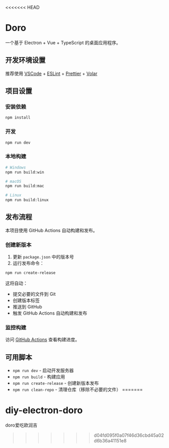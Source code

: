 <<<<<<< HEAD
# Doro

一个基于 Electron + Vue + TypeScript 的桌面应用程序。

## 开发环境设置

推荐使用 [VSCode](https://code.visualstudio.com/) + [ESLint](https://marketplace.visualstudio.com/items?itemName=dbaeumer.vscode-eslint) + [Prettier](https://marketplace.visualstudio.com/items?itemName=esbenp.prettier-vscode) + [Volar](https://marketplace.visualstudio.com/items?itemName=Vue.volar)

## 项目设置

### 安装依赖

```bash
npm install
```

### 开发

```bash
npm run dev
```

### 本地构建

```bash
# Windows
npm run build:win

# macOS
npm run build:mac

# Linux
npm run build:linux
```

## 发布流程

本项目使用 GitHub Actions 自动构建和发布。

### 创建新版本

1. 更新 `package.json` 中的版本号
2. 运行发布命令：

```bash
npm run create-release
```

这将自动：

- 提交必要的文件到 Git
- 创建版本标签
- 推送到 GitHub
- 触发 GitHub Actions 自动构建和发布

### 监控构建

访问 [GitHub Actions](https://github.com/ccrc001/diy-electron-doro/actions) 查看构建进度。

## 可用脚本

- `npm run dev` - 启动开发服务器
- `npm run build` - 构建应用
- `npm run create-release` - 创建新版本发布
- `npm run clean-repo` - 清理仓库（移除不必要的文件）
=======
# diy-electron-doro
doro爱吃欧润吉
>>>>>>> d04fd095f0a07f46d36cbd45a02d6b36a41151e8
